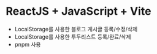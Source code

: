 # ReactJS + JavaScript + Vite

- LocalStorage를 사용한 블로그 게시글 등록/수정/삭제
- LocalStorage를 사용한 투두리스트 등록/완료/삭제
- pnpm 사용
